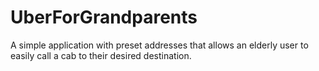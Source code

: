 # UberForGrandparents
A simple application with preset addresses that allows an elderly user to easily call a cab to their desired destination.
